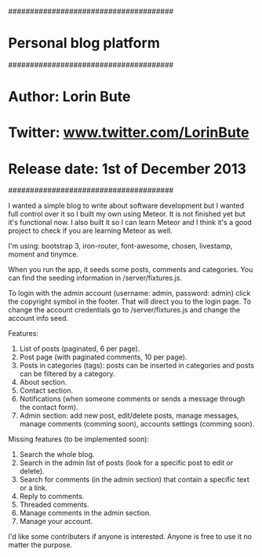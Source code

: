 ######################################
# Personal blog platform             #
######################################
# Author: Lorin Bute                 #
# Twitter: www.twitter.com/LorinBute #
# Release date: 1st of December 2013 #
######################################

I wanted a simple blog to write about software development but I wanted full control over it so I built my own using Meteor. It is not finished yet but it's functional now. I also built it so I can learn Meteor and I think it's a good project to check if you are learning Meteor as well.

I'm using: bootstrap 3, iron-router, font-awesome, chosen, livestamp, moment and tinymce.

When you run the app, it seeds some posts, comments and categories. You can find the seeding information in /server/fixtures.js.

To login with the admin account (username: admin, password: admin) click the copyright symbol in the footer. That will direct you to the login page. To change the account credentials go to /server/fixtures.js and change the account info seed.


Features:
1. List of posts (paginated, 6 per page).
2. Post page (with paginated comments, 10 per page).
3. Posts in categories (tags): posts can be inserted in categories and posts can be filtered by a category.
4. About section.
5. Contact section.
6. Notifications (when someone comments or sends a message through the contact form).
7. Admin section: add new post, edit/delete posts, manage messages, manage comments (comming soon), accounts settings (comming soon).

Missing features (to be implemented soon):
1. Search the whole blog.
2. Search in the admin list of posts (look for a specific post to edit or delete).
3. Search for comments (in the admin section) that contain a specific text or a link.
4. Reply to comments.
5. Threaded comments.
6. Manage comments in the admin section.
7. Manage your account.

I'd like some contributers if anyone is interested. 
Anyone is free to use it no matter the purpose.



